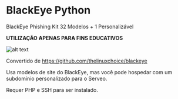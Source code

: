 # BlackEye Python
BlackEye Phishing Kit 32 Modelos + 1 Personalizável

**UTILIZAÇÃO APENAS PARA FINS EDUCATIVOS**

![alt text](https://image.prntscr.com/image/Ly8QtJxBSFKiMMcD1qrpeg.png)

Convertido de https://github.com/thelinuxchoice/blackeye

Usa modelos de site do BlackEye, mas você pode hospedar com um subdomínio personalizado para o Serveo.

Requer PHP e SSH para ser instalado.

